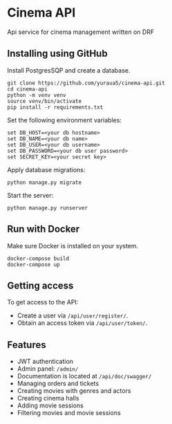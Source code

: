 # Cinema API

Api service for cinema management written on DRF

## Installing using GitHub

Install PostgresSQP and create a database.

```shell 
git clone https://github.com/yuraua5/cinema-api.git
cd cinema-api
python -m venv venv
source venv/bin/activate
pip install -r requirements.txt
```

Set the following environment variables:

```shell
set DB_HOST=<your db hostname>
set DB_NAME=<your db name>
set DB_USER=<your db username>
set DB_PASSWORD=<your db user password>
set SECRET_KEY=<your secret key>
```

Apply database migrations:

```shell
python manage.py migrate
```

Start the server:

```shell
python manage.py runserver
```

## Run with Docker

Make sure Docker is installed on your system.

```shell
docker-compose build
docker-compose up
```

## Getting access

To get access to the API:

- Create a user via `/api/user/register/`.
- Obtain an access token via `/api/user/token/`.

## Features

- JWT authentication
- Admin panel: `/admin/`
- Documentation is located at `/api/doc/swagger/`
- Managing orders and tickets
- Creating movies with genres and actors
- Creating cinema halls
- Adding movie sessions
- Filtering movies and movie sessions
